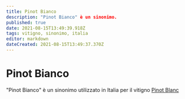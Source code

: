 ```yaml
---
title: Pinot Bianco
description: "Pinot Bianco" è un sinonimo.
published: true
date: 2021-08-15T13:49:39.918Z
tags: vitigno, sinonimo, italia
editor: markdown
dateCreated: 2021-08-15T13:49:37.370Z
---
```


# Pinot Bianco
"Pinot Bianco" è un sinonimo utilizzato in Italia per il vitigno [Pinot Blanc](/vitigni/bacca-nera/pinot-blanc)